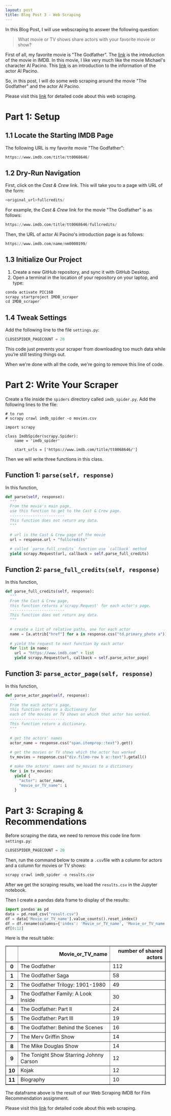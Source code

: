 ```yaml
---
layout: post
title: Blog Post 3 - Web Scraping
---
```


In this Blog Post, I will use webscraping to answer the following question:

>
>
>What movie or TV shows share actors with your favorite movie or show?
>
>

First of all, my favorite movie is "The Godfather". The [link](https://www.imdb.com/title/tt0068646/) is the introduction of the movie in IMDB. In this movie, I like very much like the movie Michael's character Al Pacino. This [link](https://www.imdb.com/name/nm0000199/) is an introduction to the information of the actor Al Pacino.

So, in this post, I will do some web scraping around the movie "The Godfather" and the actor Al Pacino.

Please visit this [link](https://github.com/yiranelmo/web_scraping) for detailed code about this web scraping.



# Part 1: Setup



## 1.1 Locate the Starting IMDB Page

The following URL is my favorite movie "The Godfather":

```python
https://www.imdb.com/title/tt0068646/
```



## 1.2 Dry-Run Navigation

First, click on the *Cast & Crew* link. This will take you to a page with URL of the form:

```python
<original_url>fullcredits/
```

For example, the *Cast & Crew* link for the movie "The Godfather" is as follows:

```python
https://www.imdb.com/title/tt0068646/fullcredits/
```



Then, the URL of actor Al Pacino's introduction page is as follows:

```python
https://www.imdb.com/name/nm0000199/
```



## 1.3 Initialize Our Project

1. Create a new GitHub repository, and sync it with GitHub Desktop.
2. Open a terminal in the location of your repository on your laptop, and type:

```python
conda activate PIC16B
scrapy startproject IMDB_scraper
cd IMDB_scraper
```



## 1.4 Tweak Settings

Add the following line to the file `settings.py`:

```python
CLOSESPIDER_PAGECOUNT = 20 
```

This code just prevents your scraper from downloading too much data while you’re still testing things out.

When we're done with all the code, we're going to remove this line of code.



# Part 2: Write Your Scraper



Create a file inside the `spiders` directory called `imdb_spider.py`. Add the following lines to the file:

```
# to run 
# scrapy crawl imdb_spider -o movies.csv

import scrapy

class ImdbSpider(scrapy.Spider):
    name = 'imdb_spider'
    
    start_urls = ['https://www.imdb.com/title/tt0068646/']
```

Then we will write three functions in this class.

## Function 1: `parse(self, response)`

In this function, 

```python
def parse(self, response):
  """
  From the movie's main page, 
  use this function to get to the Cast & Crew page.
  ------------------------
  This function does not return any data.
  """
  
  # url is the Cast & Crew page of the movie
  url = response.url + "fullcredits"
  
  # called `parse_full_credits` function use `callback` method 
  yield scrapy.Request(url, callback = self.parse_full_credits)
```



## Function 2: `parse_full_credits(self, response)`

In this function,

```python
def parse_full_credits(self, response):
  """
  From the Cast & Crew page, 
  this function returns a'scrapy.Request' for each actor's page.
  ------------------------
  This function does not return any data.
  """
  
  # create a list of relative paths, one for each actor
  name = [a.attrib["href"] for a in response.css("td.primary_photo a")]
  
  # yield the request to next function by each actor
  for list in name:
    url = "https://www.imdb.com" + list
    yield scrapy.Request(url, callback = self.parse_actor_page)
```



## Function 3: `parse_actor_page(self, response)`

In this function,

```python
def parse_actor_page(self, response):
  """
  From the each actor's page, 
  this function returns a dictionary for
  each of the movies or TV shows on which that actor has worked. 
  ------------------------
  This function return a dictionary.
  """
  
  # get the actors' names
  actor_name = response.css("span.itemprop::text").get()
  
  # get the movies or TV shows which the actor has worked
  tv_movies = response.css("div.filmo-row b a::text").getall()

  # make the actors' names and tv_movies to a dictionary
  for i in tv_movies:
    yield {
      "actor": actor_name,
      "movie_or_TV_name": i
    }
```



# Part 3: Scraping & Recommendations



Before scraping the data, we need to remove this code line form `settings.py`:

```python
CLOSESPIDER_PAGECOUNT = 20
```

Then,  run the command below to create a `.csv`file with a column for actors and a column for movies or TV shows:

```python
scrapy crawl imdb_spider -o results.csv
```

After we get the scraping results, we load the `results.csv` in the Jupyter notebook.

Then I create a pandas data frame to display of the results:

```python
import pandas as pd
data = pd.read_csv("result.csv")
df = data['Movie_or_TV_name'].value_counts().reset_index()
df = df.rename(columns={'index': 'Movie_or_TV_name', 'Movie_or_TV_name': 'number of shared actors'})
df[0:12]
```
Here is the result table:

<div>
<style scoped>
    .dataframe tbody tr th:only-of-type {
        vertical-align: middle;
    }

    .dataframe tbody tr th {
        vertical-align: top;
    }
    
    .dataframe thead th {
        text-align: right;
    }
</style>

<table border="1" class="dataframe">
  <thead>
    <tr style="text-align: right;">
      <th></th>
      <th>Movie_or_TV_name</th>
      <th>number of shared actors</th>
    </tr>
  </thead>
  <tbody>
    <tr>
      <th>0</th>
      <td>The Godfather</td>
      <td>112</td>
    </tr>
    <tr>
      <th>1</th>
      <td>The Godfather Saga</td>
      <td>58</td>
    </tr>
    <tr>
      <th>2</th>
      <td>The Godfather Trilogy: 1901-1980</td>
      <td>49</td>
    </tr>
    <tr>
      <th>3</th>
      <td>The Godfather Family: A Look Inside</td>
      <td>30</td>
    </tr>
    <tr>
      <th>4</th>
      <td>The Godfather: Part II</td>
      <td>24</td>
    </tr>
    <tr>
      <th>5</th>
      <td>The Godfather: Part III</td>
      <td>19</td>
    </tr>
    <tr>
      <th>6</th>
      <td>The Godfather: Behind the Scenes</td>
      <td>16</td>
    </tr>
    <tr>
      <th>7</th>
      <td>The Merv Griffin Show</td>
      <td>14</td>
    </tr>
    <tr>
      <th>8</th>
      <td>The Mike Douglas Show</td>
      <td>14</td>
    </tr>
    <tr>
      <th>9</th>
      <td>The Tonight Show Starring Johnny Carson</td>
      <td>12</td>
    </tr>
    <tr>
      <th>10</th>
      <td>Kojak</td>
      <td>12</td>
    </tr>
    <tr>
      <th>11</th>
      <td>Biography</td>
      <td>10</td>
    </tr>
  </tbody>
</table>
</div>



The dataframe above is the result of our Web Scraping IMDB for Film Recommendation assignment. 



Please visit this [link](https://github.com/yiranelmo/web_scraping) for detailed code about this web scraping.